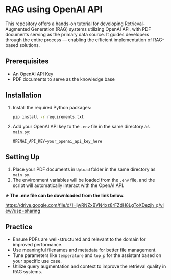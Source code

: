 # RAG using OpenAI API

This repository offers a hands-on tutorial for developing Retrieval-Augmented Generation (RAG) systems utilizing OpenAI API, with PDF documents serving as the primary data source. It guides developers through the entire process — enabling the efficient implementation of RAG-based solutions.

## Prerequisites

- An OpenAI API Key
- PDF documents to serve as the knowledge base

## Installation

1. Install the required Python packages:
    ```bash
    pip install -r requirements.txt
    ```

2. Add your OpenAI API key to the `.env` file in the same directory as `main.py`:
    ```
    OPENAI_API_KEY=your_openai_api_key_here
    ```

## Setting Up

1. Place your PDF documents in `Upload` folder in the same directory as `main.py`.
2. The environment variables will be loaded from the `.env` file, and the script will automatically interact with the OpenAI API.
   
**※ The .env file can be downloaded from the link below.**

https://drive.google.com/file/d/1HjwRNZxBVN4xz8rFZdH8LgToXDezjh_q/view?usp=sharing


## Practice

- Ensure PDFs are well-structured and relevant to the domain for improved performance.
- Use meaningful filenames and metadata for better file management.
- Tune parameters like `temperature` and `top_p` for the assistant based on your specific use case.
- Utilize query augmentation and context to improve the retrieval quality in RAG systems.


